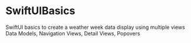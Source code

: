 # SwiftUIBasics
SwiftUI basics to create a weather week data display using multiple views Data Models, Navigation Views, Detail Views, Popovers
